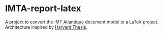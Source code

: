 # IMTA-report-latex

A project to convert the <a href="https://www.imt-atlantique.fr/" target="_blank">IMT Atlantique</a> document model to a LaTeX project. <br/>
Architecture inspired by  <a href="https://fr.sharelatex.com/templates/thesis/harvard-phd" target="_blank">Harvard Thesis</a>.
